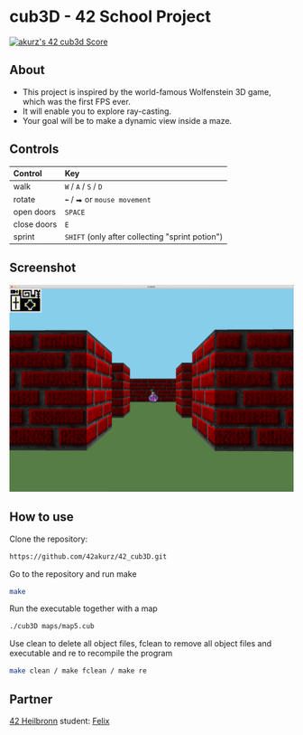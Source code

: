 # cub3D - 42 School Project

[![akurz's 42 cub3d Score](https://badge42.vercel.app/api/v2/cl1z3zeq4001109mkr4my4esw/project/2421246)](https://github.com/JaeSeoKim/badge42)

## About
* This project is inspired by the world-famous Wolfenstein 3D game, which was the first FPS ever.  
* It will enable you to explore ray-casting.   
* Your goal will be to make a dynamic view inside a maze.


## Controls
| **Control** | **Key**       |
| :----       | :----         |
| walk        | ```W``` / ```A``` / ```S``` / ```D``` |
| rotate      | ```⬅``` / ```⮕``` or ```mouse movement```|
| open doors  | ```SPACE```|
| close doors | ```E```|
| sprint      | ```SHIFT``` (only after collecting "sprint potion")|


## Screenshot
![Screenshot](screenshot/cub_screen.png)

## How to use
Clone the repository:
```bash
https://github.com/42akurz/42_cub3D.git
```
Go to the repository and run make
```bash
make
```
Run the executable together with a map
```bash
./cub3D maps/map5.cub
```
Use clean to delete all object files, fclean to remove all object files and executable and re to recompile the program
```bash
make clean / make fclean / make re
```
## Partner
[42 Heilbronn](https://www.42heilbronn.de/en/) student: [Felix](https://github.com/fharing)
